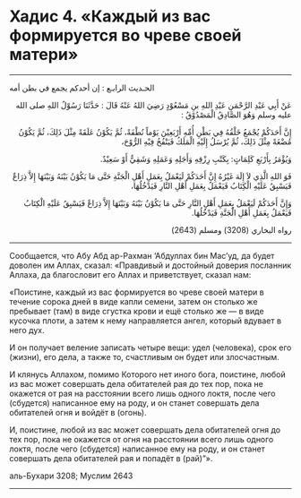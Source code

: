 
<h1 class="hadith-header">Хадис 4. «Каждый из вас формируется во чреве своей матери»</h1> 

<hr>

<p class="arabic-text">الحـديث الرابـع : إن أحدكم يجمع في بطن أمه</p>

<p class="arabic-text" dir="rtl">
عَنْ أَبِي عَبْدِ الرَّحْمَنِ عَبْدِ اللهِ بنِ مَسْعُوْدٍ رَضِيَ اللهُ عَنْهُ قَالَ : حَدَّثَنَا رَسُوْلُ اللهِ صلى الله عليه وسلم وَهُوَ الصَّادِقُ الْمَصْدُوْقُ :
</p>

<p class="arabic-text" dir="rtl">
 إِنَّ أَحَدَكُمْ يُجْمَعُ خَلْقُهُ فِي بَطْنِ أُمِّهِ أَرْبَعِيْنَ يَوْماً نُطْفَةً، ثُمَّ يَكُوْنُ عَلَقَةً مِثْلَ ذَلِكَ، ثُمَّ يَكُوْنُ مُضْغَةً مِثْلَ ذَلِكَ، ثُمَّ يُرْسَلُ إِلَيْهِ الْمَلَكُ فَيَنْفُخُ فِيْهِ الرُّوْحَ،
</p>

<p class="arabic-text" dir="rtl">
 وَيُؤْمَرُ بِأَرْبَعِ كَلِمَاتٍ: بِكَتْبِ رِزْقِهِ وَأَجَلِهِ وَعَمَلِهِ وَشَقِيٌّ أَوْ سَعِيْدٌ.
</p>

<p class="arabic-text" dir="rtl">
 فَوَ اللهِ الَّذِي لاَ إِلَهَ غَيْرُهُ إِنَّ أَحَدَكُمْ لَيَعْمَلُ بِعَمَلِ أَهْلِ الْجَنَّةِ حَتَّى مَا يَكُوْنُ بَيْنَهُ وَبَيْنَهَا إِلاَّ ذِرَاعٌ فَيَسْبِقُ عَلَيْهِ الْكِتَابُ فَيَعْمَلُ بِعَمَلِ أَهْلِ النَّارِ فَيَدْخُلُهَا،
</p>

<p class="arabic-text" dir="rtl">
 وَإِنَّ أَحَدَكُمْ لَيَعْمَلُ بِعَمَلِ أَهْلِ النَّارِ حَتَّى مَا يَكُوْنُ بَيْنَهُ وَبَيْنَهَا إِلاَّ ذِرَاعٌ فَيَسْبِقُ عَلَيْهِ الْكِتَابُ فَيَعْمَلُ بِعَمَلِ أَهْلِ الْجَنَّةِ فَيَدْخُلُهَا.
</p>

<p class="arabic-subtext" dir="rtl">
رواه البخاري (3208) ومسلم (2643)
</p>

<hr>

<p class="russian-text">
Сообщается, что Абу Абд ар-Рахман ‘Абдуллах бин Мас’уд, да будет доволен им Аллах, сказал: «Правдивый и достойный доверия посланник Аллаха, да благословит его Аллах и приветствует, сказал нам:
</p>

<p class="russian-text">«Поистине, каждый из вас формируется во чреве своей матери в течение сорока дней в виде капли семени, затем он столько же пребывает (там) в виде сгустка крови и ещё столько же — в виде кусочка плоти, а затем к нему направляется ангел, который вдувает в него дух.</p>

<p class="russian-text">И он получает веление записать четыре вещи: удел (человека), срок его (жизни), его дела, а также то, счастливым он будет или злосчастным.</p>

<p class="russian-text">И клянусь Аллахом, помимо Которого нет иного бога, поистине, любой из вас может совершать дела обитателей рая до тех пор, пока не окажется от рая на расстоянии всего лишь одного локтя, после чего (сбудется) написанное ему на роду, и он станет совершать дела обитателей огня и войдёт в (огонь).</p>

<p class="russian-text">И, поистине, любой из вас может совершать дела обитателей огня до тех пор, пока не окажется от огня на расстоянии всего лишь одного локтя, после чего (сбудется) написанное ему на роду, и он станет совершать дела обитателей рая и попадёт в (рай)”».</p>

<p class="russian-subtext">аль-Бухари 3208; Муслим 2643</p>

<hr class="endline">
